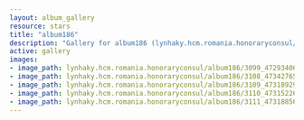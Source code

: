 ```yaml
---
layout: album_gallery
resource: stars
title: "album186"
description: "Gallery for album186 (lynhaky.hcm.romania.honoraryconsul/album186)"
active: gallery
images:
- image_path: lynhaky.hcm.romania.honoraryconsul/album186/3099_472934061_1143894323761193_6587089661910291350_n.jpg
- image_path: lynhaky.hcm.romania.honoraryconsul/album186/3108_473427656_1143893317094627_737238470311672025_n.jpg
- image_path: lynhaky.hcm.romania.honoraryconsul/album186/3109_473189299_1143893413761284_9060242412237319870_n.jpg
- image_path: lynhaky.hcm.romania.honoraryconsul/album186/3110_473152265_1143893380427954_957733444702787565_n.jpg
- image_path: lynhaky.hcm.romania.honoraryconsul/album186/3111_473188567_1143893060427986_5919956284181079650_n.jpg
---
```

